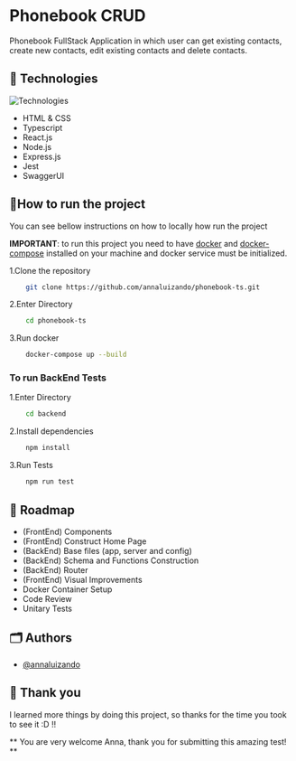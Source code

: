 # Phonebook CRUD

Phonebook FullStack Application in which user can get existing contacts, create new contacts, edit existing contacts and delete contacts.

## 🦆 Technologies

![Technologies](https://skillicons.dev/icons?i=html,css,ts,react,nodejs,express,jest)

- HTML & CSS
- Typescript
- React.js
- Node.js
- Express.js
- Jest
- SwaggerUI

## 🏃How to run the project

You can see bellow instructions on how to locally how run the project

**IMPORTANT**: to run this project you need to have [docker](https://docs.docker.com/desktop/?_gl=1*1tathed*_gcl_au*MTQ3NDMyNzE1MC4xNzE2NDg0NTAw*_ga*MTEyMTg4MjI0OS4xNzE2NDgzNTg2*_ga_XJWPQMJYHQ*MTcyMzM0MjAwMy45LjEuMTcyMzM0MjAwNy41Ni4wLjA.) and [docker-compose](https://docs.docker.com/compose/install/) installed on your machine and docker service must be initialized.

1.Clone the repository

```bash
    git clone https://github.com/annaluizando/phonebook-ts.git
```

2.Enter Directory

```bash
    cd phonebook-ts
```

3.Run docker

```bash
    docker-compose up --build
```

### To run BackEnd Tests

1.Enter Directory

```bash
    cd backend
```

2.Install dependencies

```bash
    npm install
```

3.Run Tests

```bash
    npm run test
```

## 🚀 Roadmap

- (FrontEnd) Components
- (FrontEnd) Construct Home Page
- (BackEnd) Base files (app, server and config)
- (BackEnd) Schema and Functions Construction
- (BackEnd) Router
- (FrontEnd) Visual Improvements
- Docker Container Setup
- Code Review
- Unitary Tests

## 🗂️ Authors

- [@annaluizando](github.com/annaluizando)

## 🩶 Thank you

I learned more things by doing this project, so thanks for the time you took to see it :D !! 

** You are very welcome Anna, thank you for submitting this amazing test! **

